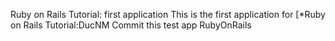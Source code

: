  Ruby on Rails Tutorial: first application
This is the first application for
[*Ruby on Rails Tutorial:DucNM Commit this test app RubyOnRails